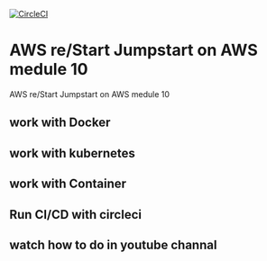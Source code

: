 [![CircleCI](https://dl.circleci.com/status-badge/img/gh/abdelrazekrizk/AWS-re-Start-Jumpstart-on-AWS-medule-10/tree/main.svg?style=svg)](https://dl.circleci.com/status-badge/redirect/gh/abdelrazekrizk/AWS-re-Start-Jumpstart-on-AWS-medule-10/tree/main)

# AWS re/Start  Jumpstart on AWS medule 10
 AWS re/Start  Jumpstart on AWS medule 10
## work with Docker

## work with kubernetes

## work with Container

## Run CI/CD with circleci

## watch how to do in youtube channal
